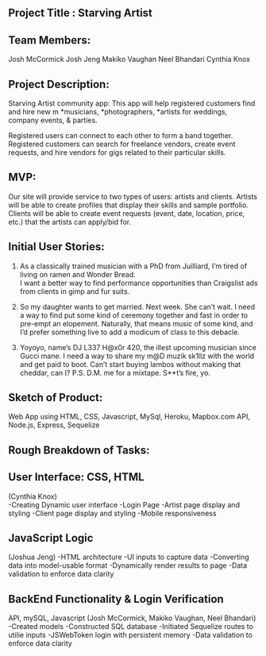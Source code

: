 

## Project Title : Starving Artist 

## Team Members: 
Josh McCormick 
Josh Jeng 
Makiko Vaughan 
Neel Bhandari
Cynthia Knox 

## Project Description: 
Starving Artist community app:
This app will help registered customers find and hire new m
*musicians, 
*photographers, 
*artists 
for weddings, company events, & parties. 

Registered users can connect to each other to form a band together. 
Registered customers can search for freelance vendors, create event requests, 
and hire vendors for gigs related to their particular skills. 

## MVP: 
Our site will provide service to two types of users: artists and clients. Artists will be able to create profiles that display their skills and sample portfolio. Clients will be able to create event requests (event, date, location, price, etc.) that the artists can apply/bid for.

## Initial User Stories: 
1. As a classically trained musician with a PhD from Juilliard, I’m tired of living on ramen and Wonder Bread.  
I want a better way to find performance opportunities than Craigslist ads from clients in gimp and fur suits.


2. So my daughter wants to get married. Next week. She can’t wait. 
I need a way to find put some kind of ceremony together and fast in order to pre-empt an elopement. 
Naturally, that means music of some kind, and I’d prefer something live to add a modicum of class to this debacle.

3. Yoyoyo, name’s DJ L337 H@x0r 420, the illest upcoming  musician since Gucci mane. 
I need a way to share my m@D muzik sk1llz with the world and get paid to boot. 
Can’t start buying lambos without making that cheddar, can I? 
P.S. D.M. me for a mixtape. S**t’s fire, yo.

## Sketch of Product:  
Web App using HTML, CSS, Javascript, MySql, 
Heroku, Mapbox.com API, Node.js, Express, Sequelize 


## Rough Breakdown of Tasks: 

## User Interface: CSS, HTML 
(Cynthia Knox)  
-Creating Dynamic user interface 
-Login Page
-Artist page display and styling
-Client page display and styling
-Mobile responsiveness 

## JavaScript Logic
(Joshua Jeng)
-HTML architecture
-UI inputs to capture data
-Converting data into model-usable format
-Dynamically render results to page
-Data validation to enforce data clarity

## BackEnd Functionality & Login Verification
API, mySQL, Javascript 
(Josh McCormick, Makiko Vaughan, Neel Bhandari)
-Created models 
-Constructed SQL database 
-Initiated Sequelize routes to utilie inputs 
-JSWebToken login with persistent memory
-Data validation to enforce data clarity
